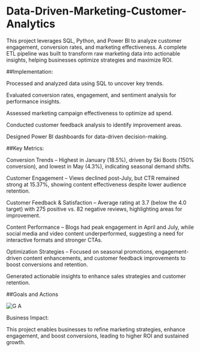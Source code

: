 # Data-Driven-Marketing-Customer-Analytics
This project leverages SQL, Python, and Power BI to analyze customer engagement, conversion rates, and marketing effectiveness. A complete ETL pipeline was built to transform raw marketing data into actionable insights, helping businesses optimize strategies and maximize ROI.



##Implementation:

Processed and analyzed data using SQL to uncover key trends.

Evaluated conversion rates, engagement, and sentiment analysis for performance insights.

Assessed marketing campaign effectiveness to optimize ad spend.

Conducted customer feedback analysis to identify improvement areas.

Designed Power BI dashboards for data-driven decision-making.



##Key Metrics:


Conversion Trends – Highest in January (18.5%), driven by Ski Boots (150% conversion), and lowest in May (4.3%), indicating seasonal demand shifts.

Customer Engagement – Views declined post-July, but CTR remained strong at 15.37%, showing content effectiveness despite lower audience retention.

Customer Feedback & Satisfaction – Average rating at 3.7 (below the 4.0 target) with 275 positive vs. 82 negative reviews, highlighting areas for improvement.

Content Performance – Blogs had peak engagement in April and July, while social media and video content underperformed, suggesting a need for interactive formats and stronger CTAs.

Optimization Strategies – Focused on seasonal promotions, engagement-driven content enhancements, and customer feedback improvements to boost conversions and retention.

Generated actionable insights to enhance sales strategies and customer retention.


##Goals and Actions

![G A](https://github.com/user-attachments/assets/9118146a-57bd-4378-8fc2-fc34b161c5f3)


Business Impact:

This project enables businesses to refine marketing strategies, enhance engagement, and boost conversions, leading to higher ROI and sustained growth.
